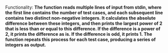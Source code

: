 Functionality: **The function reads multiple lines of input from stdin, where the first line contains the number of test cases, and each subsequent line contains two distinct non-negative integers. It calculates the absolute difference between these integers, and then prints the largest power of 2 that is less than or equal to this difference. If the difference is a power of 2, it prints the difference as is. If the difference is odd, it prints 1. The function repeats this process for each test case, producing a series of integers as output.**